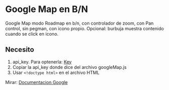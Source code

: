 # Google Map en B/N

Google Map modo Roadmap en b/n, con controlador de zoom, con Pan control, sin pegman, con icono propio. Opcional: burbuja muestra contenido cuando se click en icono.

## Necesito

1. api_key. Para optenerla: [Key](https://developers.google.com/maps/documentation/javascript/tutorial#api_key)
2. Copiar la api_key donde dice <AQUI-API> del archivo googleMap.js
3. Usar `<!doctype html>` en el archivo HTML

Mirar: [Documentacion Google](https://developers.google.com/maps/documentation/javascript/tutorial)
